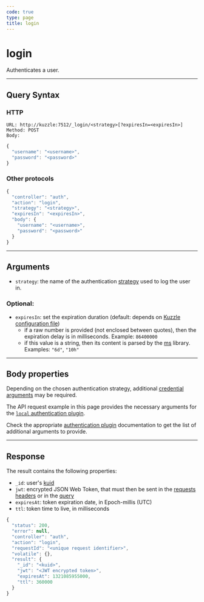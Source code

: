 ```yaml
---
code: true
type: page
title: login
---
```


# login

<SinceBadge version="1.0.0" />

Authenticates a user.

---

## Query Syntax

### HTTP

```http
URL: http://kuzzle:7512/_login/<strategy>[?expiresIn=<expiresIn>]
Method: POST
Body:
```

```javascript
{
  "username": "<username>",
  "password": "<password>"
}
```

### Other protocols

```js
{
  "controller": "auth",
  "action": "login",
  "strategy": "<strategy>",
  "expiresIn": "<expiresIn>",
  "body": {
    "username": "<username>",
    "password": "<password>"
  }
}
```

---

## Arguments

- `strategy`: the name of the authentication [strategy](/core/1/guide/guides/kuzzle-depth/authentication/#authentication) used to log the user in.

### Optional:

- `expiresIn`: set the expiration duration (default: depends on [Kuzzle configuration file](/core/1/guide/guides/essentials/configuration/))
  - if a raw number is provided (not enclosed between quotes), then the expiration delay is in milliseconds. Example: `86400000`
  - if this value is a string, then its content is parsed by the [ms](https://www.npmjs.com/package/ms) library. Examples: `"6d"`, `"10h"`

---

## Body properties

Depending on the chosen authentication strategy, additional [credential arguments](/core/1/guide/guides/kuzzle-depth/authentication/#authentication) may be required.

The API request example in this page provides the necessary arguments for the [`local` authentication plugin](https://github.com/kuzzleio/kuzzle-plugin-auth-passport-local).

Check the appropriate [authentication plugin](/core/1/plugins/essentials/strategies/) documentation to get the list of additional arguments to provide.

---

## Response

The result contains the following properties:

- `_id`: user's [kuid](/core/1/guide/guides/kuzzle-depth/authentication/#the-kuzzle-user-identifier)
- `jwt`: encrypted JSON Web Token, that must then be sent in the [requests headers](/core/1/api/essentials/query-syntax/#http-default) or in the [query](/core/1/api/essentials/query-syntax/#other-protocols-default)
- `expiresAt`: token expiration date, in Epoch-millis (UTC)
- `ttl`: token time to live, in milliseconds

```javascript
{
  "status": 200,
  "error": null,
  "controller": "auth",
  "action": "login",
  "requestId": "<unique request identifier>",
  "volatile": {},
  "result": {
    "_id": "<kuid>",
    "jwt": "<JWT encrypted token>",
    "expiresAt": 1321085955000,
    "ttl": 360000
  }
}
```

